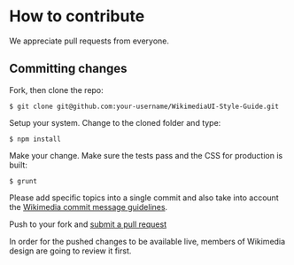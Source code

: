 # How to contribute

We appreciate pull requests from everyone.

## Committing changes

Fork, then clone the repo:

```console
$ git clone git@github.com:your-username/WikimediaUI-Style-Guide.git
```

Setup your system. Change to the cloned folder and type:

```console
$ npm install
```

Make your change. Make sure the tests pass and the CSS for production is built:

```console
$ grunt
```

Please add specific topics into a single commit and also take into account the [Wikimedia commit message guidelines](https://www.mediawiki.org/wiki/Gerrit/Commit_message_guidelines).

Push to your fork and [submit a pull request][pr]

[pr]: https://github.com/wikimedia/WikimediaUI-Style-Guide/compare

In order for the pushed changes to be available live, members of Wikimedia design are going to review it first.
